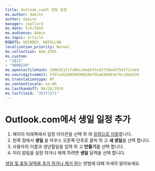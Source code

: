 ```yaml
---
title: Outlook.com의 생일 일정
ms.author: daeite
author: daeite
manager: joallard
ms.date: 5/6/2019
ms.audience: Admin
ms.topic: article
ROBOTS: NOINDEX, NOFOLLOW
localization_priority: Normal
ms.collection: Adm_O365
ms.custom:
- "1811"
- "9000229"
ms.openlocfilehash: 1006351fcfd84cc8ab5f4c83739ed3f56f71cded
ms.sourcegitcommit: 5fb7a4b28859690020efdea630d03e70cc0e6334
ms.translationtype: MT
ms.contentlocale: ko-KR
ms.lasthandoff: 06/28/2019
ms.locfileid: "35377271"
---
```

# <a name="add-a-birthday-calendar-in-outlookcom"></a>Outlook.com에서 생일 일정 추가

1. 페이지 아래쪽에서 일정 아이콘을 선택 하 여 [일정으로 이동](https://outlook.live.com/mail/calendar)합니다.
1. 왼쪽 창에서 **생일** 을 마우스 오른쪽 단추로 클릭 하 고 **새 생일**을 선택 합니다.
1. 사용자의 이름과 생년월일을 입력 하 고 **만들기**를 선택 합니다.
1. 미리 알림을 설정 하거나 해제 하려면 **생일** 달력을 선택 합니다.

[생일 및 휴일 달력을 추가 하거나 제거 하](https://support.office.com/article/b8e636da-fda8-413f-940e-68396efa49a6)는 방법에 대해 자세히 알아보세요.